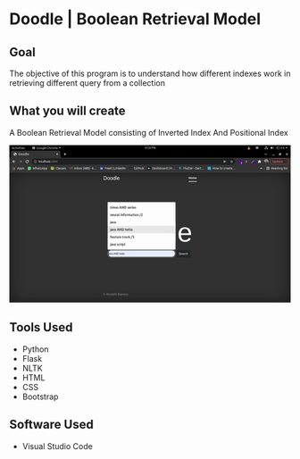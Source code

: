 
# Doodle | Boolean Retrieval Model

## Goal

The objective of this program is to understand how different indexes work in retrieving different query from a collection


## What you will create

A Boolean Retrieval Model consisting of Inverted Index And Positional Index

![Finished Website](https://github.com/mustafabawany/Boolean-Retrieval-Model/blob/main/Project_Demo.gif)


## Tools Used

- Python
- Flask
- NLTK
- HTML
- CSS
- Bootstrap

## Software Used
- Visual Studio Code
